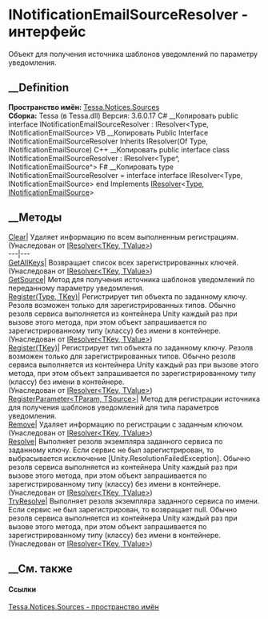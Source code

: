 # INotificationEmailSourceResolver - интерфейс
Объект для получения источника шаблонов уведомлений по параметру уведомления.
## __Definition
 **Пространство имён:** [Tessa.Notices.Sources](N_Tessa_Notices_Sources.htm)  
 **Сборка:** Tessa (в Tessa.dll) Версия: 3.6.0.17
C# __Копировать
     public interface INotificationEmailSourceResolver : IResolver<Type, INotificationEmailSource>
VB __Копировать
     Public Interface INotificationEmailSourceResolver
    	Inherits IResolver(Of Type, INotificationEmailSource)
C++ __Копировать
     public interface class INotificationEmailSourceResolver : IResolver<Type^, INotificationEmailSource^>
F# __Копировать
     type INotificationEmailSourceResolver = 
        interface
            interface IResolver<Type, INotificationEmailSource>
        end
Implements
    [IResolver](T_Tessa_Platform_IResolver_2.htm)<[Type](https://learn.microsoft.com/dotnet/api/system.type), [INotificationEmailSource](T_Tessa_Notices_Sources_INotificationEmailSource.htm)>
##  __Методы
[Clear](M_Tessa_Platform_IResolver_2_Clear.htm)| Удаляет информацию по всем
выполненным регистрациям.  
(Унаследован от [IResolver<TKey, TValue>](T_Tessa_Platform_IResolver_2.htm))  
---|---  
[GetAllKeys](M_Tessa_Platform_IResolver_2_GetAllKeys.htm)| Возвращает список
всех зарегистрированных ключей.  
(Унаследован от [IResolver<TKey, TValue>](T_Tessa_Platform_IResolver_2.htm))  
[GetSource](M_Tessa_Notices_Sources_INotificationEmailSourceResolver_GetSource.htm)|
Метод для получения источника шаблонов уведомлений по переданному параметру
уведомления.  
[Register(Type, TKey)](M_Tessa_Platform_IResolver_2_Register.htm)|
Регистрирует тип объекта по заданному ключу. Резолв возможен только для
зарегистрированных типов. Обычно резолв сервиса выполняется из контейнера
Unity каждый раз при вызове этого метода, при этом объект запрашивается по
зарегистрированному типу (классу) без имени в контейнере.  
(Унаследован от [IResolver<TKey, TValue>](T_Tessa_Platform_IResolver_2.htm))  
[Register<TConcrete>(TKey)](M_Tessa_Platform_IResolver_2_Register__1.htm)|
Регистрирует тип объекта по заданному ключу. Резолв возможен только для
зарегистрированных типов. Обычно резолв сервиса выполняется из контейнера
Unity каждый раз при вызове этого метода, при этом объект запрашивается по
зарегистрированному типу (классу) без имени в контейнере.  
(Унаследован от [IResolver<TKey, TValue>](T_Tessa_Platform_IResolver_2.htm))  
[RegisterParameter<TParam,
TSource>](M_Tessa_Notices_Sources_INotificationEmailSourceResolver_RegisterParameter__2.htm)|
Метод для регистрации источника для получения шаблонов уведомлений для типа
параметров уведомления.  
[Remove](M_Tessa_Platform_IResolver_2_Remove.htm)| Удаляет информацию по
регистрации с заданным ключом.  
(Унаследован от [IResolver<TKey, TValue>](T_Tessa_Platform_IResolver_2.htm))  
[Resolve](M_Tessa_Platform_IResolver_2_Resolve.htm)|  Выполняет резолв
экземпляра заданного сервиса по заданному ключу. Если сервис не был
зарегистрирован, то выбрасывается исключение
[Unity.ResolutionFailedException]. Обычно резолв сервиса выполняется из
контейнера Unity каждый раз при вызове этого метода, при этом объект
запрашивается по зарегистрированному типу (классу) без имени в контейнере.  
(Унаследован от [IResolver<TKey, TValue>](T_Tessa_Platform_IResolver_2.htm))  
[TryResolve](M_Tessa_Platform_IResolver_2_TryResolve.htm)|  Выполняет резолв
экземпляра заданного сервиса по имени. Если сервис не был зарегистрирован, то
возвращает null. Обычно резолв сервиса выполняется из контейнера Unity каждый
раз при вызове этого метода, при этом объект запрашивается по
зарегистрированному типу (классу) без имени в контейнере.  
(Унаследован от [IResolver<TKey, TValue>](T_Tessa_Platform_IResolver_2.htm))  
##  __См. также
#### Ссылки
[Tessa.Notices.Sources - пространство имён](N_Tessa_Notices_Sources.htm)
